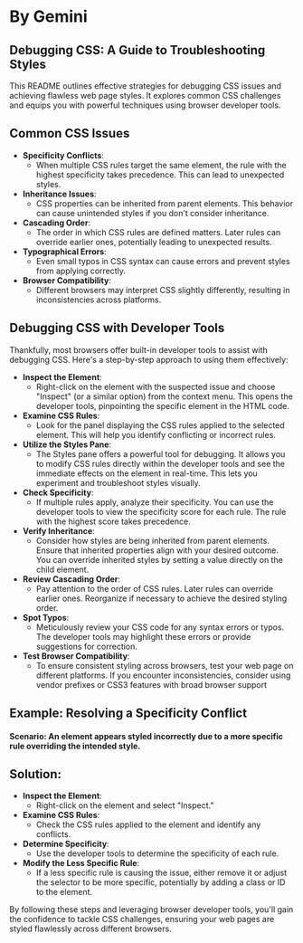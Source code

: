 # By Gemini

## Debugging CSS: A Guide to Troubleshooting Styles

This README outlines effective strategies for debugging CSS issues and achieving flawless web page styles. It explores common CSS challenges and equips you with powerful techniques using browser developer tools.

## Common CSS Issues

- **Specificity Conflicts**:
    - When multiple CSS rules target the same element, the rule with the highest specificity takes precedence. This can lead to unexpected styles.
- **Inheritance Issues**:
    - CSS properties can be inherited from parent elements. This behavior can cause unintended styles if you don't consider inheritance.
- **Cascading Order**:
    - The order in which CSS rules are defined matters. Later rules can override earlier ones, potentially leading to unexpected results.
- **Typographical Errors**:
    - Even small typos in CSS syntax can cause errors and prevent styles from applying correctly.
- **Browser Compatibility**:
    - Different browsers may interpret CSS slightly differently, resulting in inconsistencies across platforms.

## Debugging CSS with Developer Tools

Thankfully, most browsers offer built-in developer tools to assist with debugging CSS. Here's a step-by-step approach to using them effectively:

- **Inspect the Element**:
    - Right-click on the element with the suspected issue and choose "Inspect" (or a similar option) from the context menu. This opens the developer tools, pinpointing the specific element in the HTML code.
- **Examine CSS Rules**:
    - Look for the panel displaying the CSS rules applied to the selected element. This will help you identify conflicting or incorrect rules.
- **Utilize the Styles Pane**:
    - The Styles pane offers a powerful tool for debugging. It allows you to modify CSS rules directly within the developer tools and see the immediate effects on the element in real-time. This lets you experiment and troubleshoot styles visually.
- **Check Specificity**:
    - If multiple rules apply, analyze their specificity. You can use the developer tools to view the specificity score for each rule. The rule with the highest score takes precedence.
- **Verify Inheritance**:
    - Consider how styles are being inherited from parent elements. Ensure that inherited properties align with your desired outcome. You can override inherited styles by setting a value directly on the child element.
- **Review Cascading Order**:
    - Pay attention to the order of CSS rules. Later rules can override earlier ones. Reorganize if necessary to achieve the desired styling order.
- **Spot Typos**:
    - Meticulously review your CSS code for any syntax errors or typos. The developer tools may highlight these errors or provide suggestions for correction.
- **Test Browser Compatibility**:
    - To ensure consistent styling across browsers, test your web page on different platforms. If you encounter inconsistencies, consider using vendor prefixes or CSS3 features with broad browser support

## Example: Resolving a Specificity Conflict

#### Scenario: An element appears styled incorrectly due to a more specific rule overriding the intended style.

## Solution:

- **Inspect the Element**:
    - Right-click on the element and select "Inspect."
- **Examine CSS Rules**:
    - Check the CSS rules applied to the element and identify any conflicts.
- **Determine Specificity**:
    - Use the developer tools to determine the specificity of each rule.
- **Modify the Less Specific Rule**:
    - If a less specific rule is causing the issue, either remove it or adjust the selector to be more specific, potentially by adding a class or ID to the element.

By following these steps and leveraging browser developer tools, you'll gain the confidence to tackle CSS challenges, ensuring your web pages are styled flawlessly across different browsers.